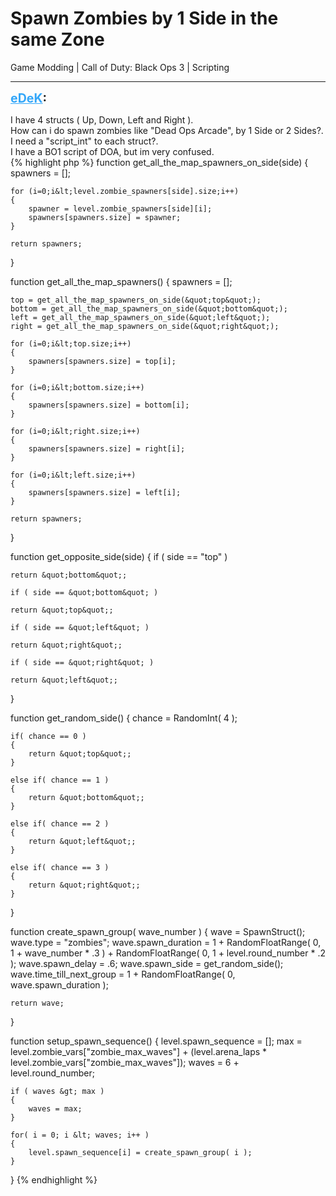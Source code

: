 # Spawn Zombies by 1 Side in the same Zone
Game Modding | Call of Duty: Black Ops 3 | Scripting

---
<strong style="font-size: 1.4em;"><span style="text-decoration: underline;text-decoration-color: #34a7f9;"><span style="color:#34a7f9;">eDeK</span></span>:</strong>

<p>I have 4 structs ( Up, Down, Left and Right ).<br />How can i do spawn zombies like &quot;Dead Ops Arcade&quot;, by 1 Side or 2 Sides?.<br />I need a &quot;script_int&quot; to each struct?.<br />I have a BO1 script of DOA, but im very confused.<br />{% highlight php %}
function get_all_the_map_spawners_on_side(side)
{
    spawners = [];

    for (i=0;i&lt;level.zombie_spawners[side].size;i++)
    {
        spawner = level.zombie_spawners[side][i];
        spawners[spawners.size] = spawner;
    }

    return spawners;
}

function get_all_the_map_spawners()
{
    spawners = [];

    top = get_all_the_map_spawners_on_side(&quot;top&quot;);
    bottom = get_all_the_map_spawners_on_side(&quot;bottom&quot;);
    left = get_all_the_map_spawners_on_side(&quot;left&quot;);
    right = get_all_the_map_spawners_on_side(&quot;right&quot;);

    for (i=0;i&lt;top.size;i++)
    {
        spawners[spawners.size] = top[i];
    }

    for (i=0;i&lt;bottom.size;i++)
    {
        spawners[spawners.size] = bottom[i];
    }

    for (i=0;i&lt;right.size;i++)
    {
        spawners[spawners.size] = right[i];
    }

    for (i=0;i&lt;left.size;i++)
    {
        spawners[spawners.size] = left[i];
    }

    return spawners;
}

function get_opposite_side(side)
{
    if ( side == &quot;top&quot; )

    return &quot;bottom&quot;;

    if ( side == &quot;bottom&quot; )

    return &quot;top&quot;;

    if ( side == &quot;left&quot; )

    return &quot;right&quot;;

    if ( side == &quot;right&quot; )

    return &quot;left&quot;; 
}

function get_random_side()
{
    chance = RandomInt( 4 );

    if( chance == 0 )
    {
        return &quot;top&quot;;
    }

    else if( chance == 1 )
    {
        return &quot;bottom&quot;;
    }

    else if( chance == 2 )
    {
        return &quot;left&quot;;
    }

    else if( chance == 3 )
    {
        return &quot;right&quot;;
    }
}

function create_spawn_group( wave_number )
{
    wave = SpawnStruct();
    wave.type = &quot;zombies&quot;;
    wave.spawn_duration = 1 + RandomFloatRange( 0, 1 + wave_number * .3 ) + RandomFloatRange( 0, 1 + level.round_number * .2 );
    wave.spawn_delay = .6;
    wave.spawn_side = get_random_side();
    wave.time_till_next_group = 1 + RandomFloatRange( 0, wave.spawn_duration );

    return wave;
}

function setup_spawn_sequence()
{
    level.spawn_sequence = [];
    max = level.zombie_vars[&quot;zombie_max_waves&quot;] + (level.arena_laps * level.zombie_vars[&quot;zombie_max_waves&quot;]);
    waves = 6 + level.round_number;

    if ( waves &gt; max )
    {
        waves = max;
    }
   
    for( i = 0; i &lt; waves; i++ )
    {
        level.spawn_sequence[i] = create_spawn_group( i );
    }
}
{% endhighlight %}
</p>
